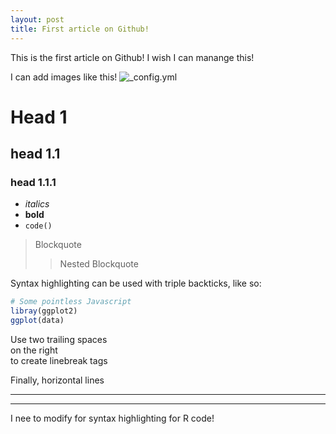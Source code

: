 ```yaml
---
layout: post
title: First article on Github!
---
```


This is the first article on Github! 
I wish I can manange this!

I can add images like this!
![_config.yml](/images/config.png)

# Head 1
## head 1.1
### head 1.1.1

- _italics_
- **bold**
- `code()`

> Blockquote
>> Nested Blockquote

Syntax highlighting can be used with triple backticks, like so:

```R
# Some pointless Javascript 
libray(ggplot2)
ggplot(data)
```

Use two trailing spaces  
on the right  
to create linebreak tags  

Finally, horizontal lines

----
****

I nee to modify for syntax highlighting for R code!
